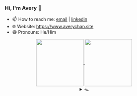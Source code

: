 ### Hi, I'm Avery 👋

<!-- **Avery2/Avery2** is a ✨ _special_ ✨ repository because its `README.md` (this file) appears on your GitHub profile.

Here are some ideas to get you started: -->

- 📫 How to reach me: [email](mailto:justinaverychan@gmail.com) | [linkedin](https://www.linkedin.com/in/avery2/)
- 🌐 Website: https://www.averychan.site
- 😄 Pronouns: He/Him

<!-- [![GitHub stats](https://github-readme-stats.vercel.app/api?username=avery2&count_private=true&show_icons=true&hide=contribs,stars)](https://www.averychan.site/) -->
<!-- [![Top Langs](https://github-readme-stats.vercel.app/api/top-langs/?username=avery2&layout=compact)](https://www.averychan.site/) -->

<div align="center">
  <a href="https://www.averychan.site/" target="__blank">
    <img align="center" height="150" src="https://github-readme-stats.vercel.app/api?username=avery2&count_private=true&show_icons=true&hide=stars,issues" />
  </a>
  <a href="https://www.averychan.site/" target="__blank">
    <img align="center" height="150" src="https://github-readme-stats.vercel.app/api/top-langs/?username=avery2&layout=compact" />
  </a>
</div>

<!--   - 🔭 I’m currently working on  -->
<!--   - 👯 I’m looking to collaborate on  -->
<!--   - 🤔 I’m looking for help with  -->
<!--   - 💬 Tell me about  anything you find really interesting -->
<!--   - ⚡ Fun fact:  -->
<!--   - 🌱 I’m currently learning  R and ML classification problems -->
<!--   - 🎙 Random quotes I like (because I need content):
    > Being friends with someone for even a couple days will tell you more than companies could ever learn in interviews. [1] \
      Don't force things; just work on stuff you like with people you like. [1]
  
    > Tell me of difficulties surmounted, not those you stumble over and fall [2]

  [1]: http://www.paulgraham.com/start.html
  [2]: https://en.wikipedia.org/wiki/A_Crown_of_Swords -->

<div align="center">
  <details>
  <summary>🪤</summary>
  <div align="left"> 📦 Ha! You fell for it.</div>
    
  <div align="left">
  <details>
    <summary>Where's the cheese?</summary> 🕵🏻‍♂ Find it. Use your senses.
    <!-- SMELL -->
    <details>
      <summary>👃</summary>
        <details>
        <summary>&nbsp;&nbsp;&nbsp;&nbsp;💨</summary> 
          <details>
          <summary>&nbsp;&nbsp;&nbsp;&nbsp;&nbsp;&nbsp;&nbsp;&nbsp;💨💨</summary> 
            <details>
            <summary>&nbsp;&nbsp;&nbsp;&nbsp;&nbsp;&nbsp;&nbsp;&nbsp;&nbsp;&nbsp;&nbsp;&nbsp;💨💨💨</summary> ...
            </details>
            <details>
            <summary>&nbsp;&nbsp;&nbsp;&nbsp;&nbsp;&nbsp;&nbsp;&nbsp;&nbsp;&nbsp;&nbsp;&nbsp;💨💨💨</summary> ...
            </details>
            <details>
            <summary>&nbsp;&nbsp;&nbsp;&nbsp;&nbsp;&nbsp;&nbsp;&nbsp;&nbsp;&nbsp;&nbsp;&nbsp;💨💨💨</summary> ...
            </details>
            <details>
            <summary>&nbsp;&nbsp;&nbsp;&nbsp;&nbsp;&nbsp;&nbsp;&nbsp;&nbsp;&nbsp;&nbsp;&nbsp;💨💨💨</summary> ...
            </details>
            <details>
            <summary>&nbsp;&nbsp;&nbsp;&nbsp;&nbsp;&nbsp;&nbsp;&nbsp;&nbsp;&nbsp;&nbsp;&nbsp;💨💨💨</summary> ...
            </details>
          </details>
          <details>
          <summary>&nbsp;&nbsp;&nbsp;&nbsp;&nbsp;&nbsp;&nbsp;&nbsp;💨💨</summary> 
            <details>
            <summary>&nbsp;&nbsp;&nbsp;&nbsp;&nbsp;&nbsp;&nbsp;&nbsp;&nbsp;&nbsp;&nbsp;&nbsp;💨💨💨</summary> ...
            </details>
            <details>
            <summary>&nbsp;&nbsp;&nbsp;&nbsp;&nbsp;&nbsp;&nbsp;&nbsp;&nbsp;&nbsp;&nbsp;&nbsp;💨💨💨</summary> ...
            </details>
            <details>
            <summary>&nbsp;&nbsp;&nbsp;&nbsp;&nbsp;&nbsp;&nbsp;&nbsp;&nbsp;&nbsp;&nbsp;&nbsp;💨💨💨</summary> ...
            </details>
            <details>
            <summary>&nbsp;&nbsp;&nbsp;&nbsp;&nbsp;&nbsp;&nbsp;&nbsp;&nbsp;&nbsp;&nbsp;&nbsp;💨💨💨</summary> ...
            </details>
            <details>
            <summary>&nbsp;&nbsp;&nbsp;&nbsp;&nbsp;&nbsp;&nbsp;&nbsp;&nbsp;&nbsp;&nbsp;&nbsp;💨💨💨</summary> ...
            </details>
          </details>
          <details>
          <summary>&nbsp;&nbsp;&nbsp;&nbsp;&nbsp;&nbsp;&nbsp;&nbsp;💨💨</summary> 
            <details>
            <summary>&nbsp;&nbsp;&nbsp;&nbsp;&nbsp;&nbsp;&nbsp;&nbsp;&nbsp;&nbsp;&nbsp;&nbsp;💨💨💨</summary> ...
            </details>
            <details>
            <summary>&nbsp;&nbsp;&nbsp;&nbsp;&nbsp;&nbsp;&nbsp;&nbsp;&nbsp;&nbsp;&nbsp;&nbsp;💨💨💨</summary> ...
            </details>
            <details>
            <summary>&nbsp;&nbsp;&nbsp;&nbsp;&nbsp;&nbsp;&nbsp;&nbsp;&nbsp;&nbsp;&nbsp;&nbsp;💨💨💨</summary> ...
            </details>
            <details>
            <summary>&nbsp;&nbsp;&nbsp;&nbsp;&nbsp;&nbsp;&nbsp;&nbsp;&nbsp;&nbsp;&nbsp;&nbsp;💨💨💨</summary> ...
            </details>
            <details>
            <summary>&nbsp;&nbsp;&nbsp;&nbsp;&nbsp;&nbsp;&nbsp;&nbsp;&nbsp;&nbsp;&nbsp;&nbsp;💨💨💨</summary> ...
            </details>
          </details>
          <details>
          <summary>&nbsp;&nbsp;&nbsp;&nbsp;&nbsp;&nbsp;&nbsp;&nbsp;💨💨</summary> 
            <details>
            <summary>&nbsp;&nbsp;&nbsp;&nbsp;&nbsp;&nbsp;&nbsp;&nbsp;&nbsp;&nbsp;&nbsp;&nbsp;💨💨💨</summary> ...
            </details>
            <details>
            <summary>&nbsp;&nbsp;&nbsp;&nbsp;&nbsp;&nbsp;&nbsp;&nbsp;&nbsp;&nbsp;&nbsp;&nbsp;💨💨💨</summary> ...
            </details>
            <details>
            <summary>&nbsp;&nbsp;&nbsp;&nbsp;&nbsp;&nbsp;&nbsp;&nbsp;&nbsp;&nbsp;&nbsp;&nbsp;💨💨💨</summary> ...
            </details>
            <details>
            <summary>&nbsp;&nbsp;&nbsp;&nbsp;&nbsp;&nbsp;&nbsp;&nbsp;&nbsp;&nbsp;&nbsp;&nbsp;💨💨💨</summary> ...
            </details>
            <details>
            <summary>&nbsp;&nbsp;&nbsp;&nbsp;&nbsp;&nbsp;&nbsp;&nbsp;&nbsp;&nbsp;&nbsp;&nbsp;💨💨💨</summary> ...
            </details>
          </details>
        </details>
        <details>
        <summary>&nbsp;&nbsp;&nbsp;&nbsp;💨💨</summary> 
          <details>
          <summary>&nbsp;&nbsp;&nbsp;&nbsp;&nbsp;&nbsp;&nbsp;&nbsp;💨💨</summary> 
            <details>
            <summary>&nbsp;&nbsp;&nbsp;&nbsp;&nbsp;&nbsp;&nbsp;&nbsp;&nbsp;&nbsp;&nbsp;&nbsp;💨💨💨</summary> ...
            </details>
            <details>
            <summary>&nbsp;&nbsp;&nbsp;&nbsp;&nbsp;&nbsp;&nbsp;&nbsp;&nbsp;&nbsp;&nbsp;&nbsp;💨💨💨</summary> ...
            </details>
            <details>
            <summary>&nbsp;&nbsp;&nbsp;&nbsp;&nbsp;&nbsp;&nbsp;&nbsp;&nbsp;&nbsp;&nbsp;&nbsp;💨💨💨</summary> ...
            </details>
            <details>
            <summary>&nbsp;&nbsp;&nbsp;&nbsp;&nbsp;&nbsp;&nbsp;&nbsp;&nbsp;&nbsp;&nbsp;&nbsp;💨💨💨</summary> ...
            </details>
            <details>
            <summary>&nbsp;&nbsp;&nbsp;&nbsp;&nbsp;&nbsp;&nbsp;&nbsp;&nbsp;&nbsp;&nbsp;&nbsp;💨💨💨</summary> ...
            </details>
          </details>
          <details>
          <summary>&nbsp;&nbsp;&nbsp;&nbsp;&nbsp;&nbsp;&nbsp;&nbsp;💨💨</summary> 
            <details>
            <summary>&nbsp;&nbsp;&nbsp;&nbsp;&nbsp;&nbsp;&nbsp;&nbsp;&nbsp;&nbsp;&nbsp;&nbsp;💨💨💨</summary> ...
            </details>
            <details>
            <summary>&nbsp;&nbsp;&nbsp;&nbsp;&nbsp;&nbsp;&nbsp;&nbsp;&nbsp;&nbsp;&nbsp;&nbsp;💨💨💨</summary> ...
            </details>
            <details>
            <summary>&nbsp;&nbsp;&nbsp;&nbsp;&nbsp;&nbsp;&nbsp;&nbsp;&nbsp;&nbsp;&nbsp;&nbsp;💨💨💨</summary> ...
            </details>
            <details>
            <summary>&nbsp;&nbsp;&nbsp;&nbsp;&nbsp;&nbsp;&nbsp;&nbsp;&nbsp;&nbsp;&nbsp;&nbsp;💨💨💨</summary> ...
            </details>
            <details>
            <summary>&nbsp;&nbsp;&nbsp;&nbsp;&nbsp;&nbsp;&nbsp;&nbsp;&nbsp;&nbsp;&nbsp;&nbsp;💨💨💨</summary> ...
            </details>
          </details>
          <details>
          <summary>&nbsp;&nbsp;&nbsp;&nbsp;&nbsp;&nbsp;&nbsp;&nbsp;💨💨💨</summary> 
            <details>
            <summary>&nbsp;&nbsp;&nbsp;&nbsp;&nbsp;&nbsp;&nbsp;&nbsp;&nbsp;&nbsp;&nbsp;&nbsp;💨💨💨</summary> ...
            </details>
            <details>
            <summary>&nbsp;&nbsp;&nbsp;&nbsp;&nbsp;&nbsp;&nbsp;&nbsp;&nbsp;&nbsp;&nbsp;&nbsp;💨💨💨</summary> ...
            </details>
            <details>
            <summary>&nbsp;&nbsp;&nbsp;&nbsp;&nbsp;&nbsp;&nbsp;&nbsp;&nbsp;&nbsp;&nbsp;&nbsp;💨💨💨💨</summary> 🧀 Well done.
            </details>
            <details>
            <summary>&nbsp;&nbsp;&nbsp;&nbsp;&nbsp;&nbsp;&nbsp;&nbsp;&nbsp;&nbsp;&nbsp;&nbsp;💨💨💨</summary> ...
            </details>
            <details>
            <summary>&nbsp;&nbsp;&nbsp;&nbsp;&nbsp;&nbsp;&nbsp;&nbsp;&nbsp;&nbsp;&nbsp;&nbsp;💨💨💨</summary> ...
            </details>
          </details>
          <details>
          <summary>&nbsp;&nbsp;&nbsp;&nbsp;&nbsp;&nbsp;&nbsp;&nbsp;💨💨</summary> 
            <details>
            <summary>&nbsp;&nbsp;&nbsp;&nbsp;&nbsp;&nbsp;&nbsp;&nbsp;&nbsp;&nbsp;&nbsp;&nbsp;💨💨💨</summary> ...
            </details>
            <details>
            <summary>&nbsp;&nbsp;&nbsp;&nbsp;&nbsp;&nbsp;&nbsp;&nbsp;&nbsp;&nbsp;&nbsp;&nbsp;💨💨💨</summary> ...
            </details>
            <details>
            <summary>&nbsp;&nbsp;&nbsp;&nbsp;&nbsp;&nbsp;&nbsp;&nbsp;&nbsp;&nbsp;&nbsp;&nbsp;💨💨💨</summary> ...
            </details>
            <details>
            <summary>&nbsp;&nbsp;&nbsp;&nbsp;&nbsp;&nbsp;&nbsp;&nbsp;&nbsp;&nbsp;&nbsp;&nbsp;💨💨💨</summary> ...
            </details>
            <details>
            <summary>&nbsp;&nbsp;&nbsp;&nbsp;&nbsp;&nbsp;&nbsp;&nbsp;&nbsp;&nbsp;&nbsp;&nbsp;💨💨💨</summary> ...
            </details>
          </details>
        </details>
        <details>
        <summary>&nbsp;&nbsp;&nbsp;&nbsp;💨</summary> 
          <details>
          <summary>&nbsp;&nbsp;&nbsp;&nbsp;&nbsp;&nbsp;&nbsp;&nbsp;💨💨</summary> 
            <details>
            <summary>&nbsp;&nbsp;&nbsp;&nbsp;&nbsp;&nbsp;&nbsp;&nbsp;&nbsp;&nbsp;&nbsp;&nbsp;💨💨💨</summary> ...
            </details>
            <details>
            <summary>&nbsp;&nbsp;&nbsp;&nbsp;&nbsp;&nbsp;&nbsp;&nbsp;&nbsp;&nbsp;&nbsp;&nbsp;💨💨💨</summary> ...
            </details>
            <details>
            <summary>&nbsp;&nbsp;&nbsp;&nbsp;&nbsp;&nbsp;&nbsp;&nbsp;&nbsp;&nbsp;&nbsp;&nbsp;💨💨💨</summary> ...
            </details>
            <details>
            <summary>&nbsp;&nbsp;&nbsp;&nbsp;&nbsp;&nbsp;&nbsp;&nbsp;&nbsp;&nbsp;&nbsp;&nbsp;💨💨💨</summary> ...
            </details>
            <details>
            <summary>&nbsp;&nbsp;&nbsp;&nbsp;&nbsp;&nbsp;&nbsp;&nbsp;&nbsp;&nbsp;&nbsp;&nbsp;💨💨💨</summary> ...
            </details>
          </details>
          <details>
          <summary>&nbsp;&nbsp;&nbsp;&nbsp;&nbsp;&nbsp;&nbsp;&nbsp;💨💨</summary> 
            <details>
            <summary>&nbsp;&nbsp;&nbsp;&nbsp;&nbsp;&nbsp;&nbsp;&nbsp;&nbsp;&nbsp;&nbsp;&nbsp;💨💨💨</summary> ...
            </details>
            <details>
            <summary>&nbsp;&nbsp;&nbsp;&nbsp;&nbsp;&nbsp;&nbsp;&nbsp;&nbsp;&nbsp;&nbsp;&nbsp;💨💨💨</summary> ...
            </details>
            <details>
            <summary>&nbsp;&nbsp;&nbsp;&nbsp;&nbsp;&nbsp;&nbsp;&nbsp;&nbsp;&nbsp;&nbsp;&nbsp;💨💨💨</summary> ...
            </details>
            <details>
            <summary>&nbsp;&nbsp;&nbsp;&nbsp;&nbsp;&nbsp;&nbsp;&nbsp;&nbsp;&nbsp;&nbsp;&nbsp;💨💨💨</summary> ...
            </details>
            <details>
            <summary>&nbsp;&nbsp;&nbsp;&nbsp;&nbsp;&nbsp;&nbsp;&nbsp;&nbsp;&nbsp;&nbsp;&nbsp;💨💨💨</summary> ...
            </details>
          </details>
          <details>
          <summary>&nbsp;&nbsp;&nbsp;&nbsp;&nbsp;&nbsp;&nbsp;&nbsp;💨💨</summary> 
            <details>
            <summary>&nbsp;&nbsp;&nbsp;&nbsp;&nbsp;&nbsp;&nbsp;&nbsp;&nbsp;&nbsp;&nbsp;&nbsp;💨💨💨</summary> ...
            </details>
            <details>
            <summary>&nbsp;&nbsp;&nbsp;&nbsp;&nbsp;&nbsp;&nbsp;&nbsp;&nbsp;&nbsp;&nbsp;&nbsp;💨💨💨</summary> ...
            </details>
            <details>
            <summary>&nbsp;&nbsp;&nbsp;&nbsp;&nbsp;&nbsp;&nbsp;&nbsp;&nbsp;&nbsp;&nbsp;&nbsp;💨💨💨</summary> ...
            </details>
            <details>
            <summary>&nbsp;&nbsp;&nbsp;&nbsp;&nbsp;&nbsp;&nbsp;&nbsp;&nbsp;&nbsp;&nbsp;&nbsp;💨💨💨</summary> ...
            </details>
            <details>
            <summary>&nbsp;&nbsp;&nbsp;&nbsp;&nbsp;&nbsp;&nbsp;&nbsp;&nbsp;&nbsp;&nbsp;&nbsp;💨💨💨</summary> ...
            </details>
          </details>
          <details>
          <summary>&nbsp;&nbsp;&nbsp;&nbsp;&nbsp;&nbsp;&nbsp;&nbsp;💨💨</summary> 
            <details>
            <summary>&nbsp;&nbsp;&nbsp;&nbsp;&nbsp;&nbsp;&nbsp;&nbsp;&nbsp;&nbsp;&nbsp;&nbsp;💨💨💨</summary> ...
            </details>
            <details>
            <summary>&nbsp;&nbsp;&nbsp;&nbsp;&nbsp;&nbsp;&nbsp;&nbsp;&nbsp;&nbsp;&nbsp;&nbsp;💨💨💨</summary> ...
            </details>
            <details>
            <summary>&nbsp;&nbsp;&nbsp;&nbsp;&nbsp;&nbsp;&nbsp;&nbsp;&nbsp;&nbsp;&nbsp;&nbsp;💨💨💨</summary> ...
            </details>
            <details>
            <summary>&nbsp;&nbsp;&nbsp;&nbsp;&nbsp;&nbsp;&nbsp;&nbsp;&nbsp;&nbsp;&nbsp;&nbsp;💨💨💨</summary> ...
            </details>
            <details>
            <summary>&nbsp;&nbsp;&nbsp;&nbsp;&nbsp;&nbsp;&nbsp;&nbsp;&nbsp;&nbsp;&nbsp;&nbsp;💨💨💨</summary> ...
            </details>
          </details>
        </details>
    </details>
    <!-- SIGHT -->
    <details>
      <summary>👁</summary> “Don't think too much, you'll think your whole life away. Just stop, close your eyes, and follow your heart. I guarantee you, it knows the way.”
        <details>
        <summary>🚪</summary> 
          <details>
          <summary>&nbsp;&nbsp;&nbsp;&nbsp;🚪</summary> 
            <details>
            <summary>&nbsp;&nbsp;&nbsp;&nbsp;&nbsp;&nbsp;&nbsp;&nbsp;🚪</summary> ...
            </details>
            <details>
            <summary>&nbsp;&nbsp;&nbsp;&nbsp;&nbsp;&nbsp;&nbsp;&nbsp;🚪</summary> ...
            </details>
            <details>
            <summary>&nbsp;&nbsp;&nbsp;&nbsp;&nbsp;&nbsp;&nbsp;&nbsp;🚪</summary> ...
            </details>
            <details>
            <summary>&nbsp;&nbsp;&nbsp;&nbsp;&nbsp;&nbsp;&nbsp;&nbsp;🚪</summary> ...
            </details>
            <details>
            <summary>&nbsp;&nbsp;&nbsp;&nbsp;&nbsp;&nbsp;&nbsp;&nbsp;🚪</summary> ...
            </details>
          </details>
          <details>
          <summary>&nbsp;&nbsp;&nbsp;&nbsp;🚪</summary> 
            <details>
            <summary>&nbsp;&nbsp;&nbsp;&nbsp;&nbsp;&nbsp;&nbsp;&nbsp;🚪</summary> ...
            </details>
            <details>
            <summary>&nbsp;&nbsp;&nbsp;&nbsp;&nbsp;&nbsp;&nbsp;&nbsp;🚪</summary> ...
            </details>
            <details>
            <summary>&nbsp;&nbsp;&nbsp;&nbsp;&nbsp;&nbsp;&nbsp;&nbsp;🚪</summary> ...
            </details>
            <details>
            <summary>&nbsp;&nbsp;&nbsp;&nbsp;&nbsp;&nbsp;&nbsp;&nbsp;🚪</summary> ...
            </details>
            <details>
            <summary>&nbsp;&nbsp;&nbsp;&nbsp;&nbsp;&nbsp;&nbsp;&nbsp;🚪</summary> ...
            </details>
          </details>
          <details>
          <summary>&nbsp;&nbsp;&nbsp;&nbsp;🚪</summary> 
            <details>
            <summary>&nbsp;&nbsp;&nbsp;&nbsp;&nbsp;&nbsp;&nbsp;&nbsp;🚪</summary> ...
            </details>
            <details>
            <summary>&nbsp;&nbsp;&nbsp;&nbsp;&nbsp;&nbsp;&nbsp;&nbsp;🚪</summary> ...
            </details>
            <details>
            <summary>&nbsp;&nbsp;&nbsp;&nbsp;&nbsp;&nbsp;&nbsp;&nbsp;🚪</summary> ...
            </details>
            <details>
            <summary>&nbsp;&nbsp;&nbsp;&nbsp;&nbsp;&nbsp;&nbsp;&nbsp;🚪</summary> ...
            </details>
            <details>
            <summary>&nbsp;&nbsp;&nbsp;&nbsp;&nbsp;&nbsp;&nbsp;&nbsp;🚪</summary> ...
            </details>
          </details>
          <details>
          <summary>&nbsp;&nbsp;&nbsp;&nbsp;🚪</summary> 
            <details>
            <summary>&nbsp;&nbsp;&nbsp;&nbsp;&nbsp;&nbsp;&nbsp;&nbsp;🚪</summary> ...
            </details>
            <details>
            <summary>&nbsp;&nbsp;&nbsp;&nbsp;&nbsp;&nbsp;&nbsp;&nbsp;🚪</summary> ...
            </details>
            <details>
            <summary>&nbsp;&nbsp;&nbsp;&nbsp;&nbsp;&nbsp;&nbsp;&nbsp;🚪</summary> ...
            </details>
            <details>
            <summary>&nbsp;&nbsp;&nbsp;&nbsp;&nbsp;&nbsp;&nbsp;&nbsp;🚪</summary> ...
            </details>
            <details>
            <summary>&nbsp;&nbsp;&nbsp;&nbsp;&nbsp;&nbsp;&nbsp;&nbsp;🚪</summary> ...
            </details>
          </details>
        </details>
        <details>
        <summary>🚪🩸</summary> 
          <details>
          <summary>&nbsp;&nbsp;&nbsp;&nbsp;🚪🩸</summary> 
            <details>
            <summary>&nbsp;&nbsp;&nbsp;&nbsp;&nbsp;&nbsp;&nbsp;&nbsp;🚪</summary> ...
            </details>
            <details>
            <summary>&nbsp;&nbsp;&nbsp;&nbsp;&nbsp;&nbsp;&nbsp;&nbsp;🚪</summary> ...
            </details>
            <details>
            <summary>&nbsp;&nbsp;&nbsp;&nbsp;&nbsp;&nbsp;&nbsp;&nbsp;🚪</summary> ...
            </details>
            <details>
            <summary>&nbsp;&nbsp;&nbsp;&nbsp;&nbsp;&nbsp;&nbsp;&nbsp;🚪</summary> ...
            </details>
            <details>
            <summary>&nbsp;&nbsp;&nbsp;&nbsp;&nbsp;&nbsp;&nbsp;&nbsp;🚪</summary> ...
            </details>
          </details>
          <details>
          <summary>&nbsp;&nbsp;&nbsp;&nbsp;🚪🩸</summary> 
            <details>
            <summary>&nbsp;&nbsp;&nbsp;&nbsp;&nbsp;&nbsp;&nbsp;&nbsp;🚪</summary> ...
            </details>
            <details>
            <summary>&nbsp;&nbsp;&nbsp;&nbsp;&nbsp;&nbsp;&nbsp;&nbsp;🚪</summary> ...
            </details>
            <details>
            <summary>&nbsp;&nbsp;&nbsp;&nbsp;&nbsp;&nbsp;&nbsp;&nbsp;🚪</summary> ...
            </details>
            <details>
            <summary>&nbsp;&nbsp;&nbsp;&nbsp;&nbsp;&nbsp;&nbsp;&nbsp;🚪</summary> ...
            </details>
            <details>
            <summary>&nbsp;&nbsp;&nbsp;&nbsp;&nbsp;&nbsp;&nbsp;&nbsp;🚪</summary> ...
            </details>
          </details>
          <details>
          <summary>&nbsp;&nbsp;&nbsp;&nbsp;🚪🩸🩸</summary> 
            <details>
            <summary>&nbsp;&nbsp;&nbsp;&nbsp;&nbsp;&nbsp;&nbsp;&nbsp;🚪🩸🩸</summary> ...
            </details>
            <details>
            <summary>&nbsp;&nbsp;&nbsp;&nbsp;&nbsp;&nbsp;&nbsp;&nbsp;🚪🩸🩸</summary> ...
            </details>
            <details>
            <summary>&nbsp;&nbsp;&nbsp;&nbsp;&nbsp;&nbsp;&nbsp;&nbsp;🚪🩸🩸🩸</summary> 🧀 Well done. 🫀
            </details>
            <details>
            <summary>&nbsp;&nbsp;&nbsp;&nbsp;&nbsp;&nbsp;&nbsp;&nbsp;🚪🩸🩸</summary> ...
            </details>
            <details>
            <summary>&nbsp;&nbsp;&nbsp;&nbsp;&nbsp;&nbsp;&nbsp;&nbsp;🚪🩸🩸</summary> ...
            </details>
          </details>
          <details>
          <summary>&nbsp;&nbsp;&nbsp;&nbsp;🚪🩸</summary> 
            <details>
            <summary>&nbsp;&nbsp;&nbsp;&nbsp;&nbsp;&nbsp;&nbsp;&nbsp;🚪</summary> ...
            </details>
            <details>
            <summary>&nbsp;&nbsp;&nbsp;&nbsp;&nbsp;&nbsp;&nbsp;&nbsp;🚪</summary> 🧀 Well done.
            </details>
            <details>
            <summary>&nbsp;&nbsp;&nbsp;&nbsp;&nbsp;&nbsp;&nbsp;&nbsp;🚪</summary> ...
            </details>
            <details>
            <summary>&nbsp;&nbsp;&nbsp;&nbsp;&nbsp;&nbsp;&nbsp;&nbsp;🚪</summary> ...
            </details>
            <details>
            <summary>&nbsp;&nbsp;&nbsp;&nbsp;&nbsp;&nbsp;&nbsp;&nbsp;🚪</summary> ...
            </details>
          </details>
        </details>
        <details>
        <summary>🚪</summary> 
          <details>
          <summary>&nbsp;&nbsp;&nbsp;&nbsp;🚪</summary> 
            <details>
            <summary>&nbsp;&nbsp;&nbsp;&nbsp;&nbsp;&nbsp;&nbsp;&nbsp;🚪</summary> ...
            </details>
            <details>
            <summary>&nbsp;&nbsp;&nbsp;&nbsp;&nbsp;&nbsp;&nbsp;&nbsp;🚪</summary> ...
            </details>
            <details>
            <summary>&nbsp;&nbsp;&nbsp;&nbsp;&nbsp;&nbsp;&nbsp;&nbsp;🚪</summary> ...
            </details>
            <details>
            <summary>&nbsp;&nbsp;&nbsp;&nbsp;&nbsp;&nbsp;&nbsp;&nbsp;🚪</summary> ...
            </details>
            <details>
            <summary>&nbsp;&nbsp;&nbsp;&nbsp;&nbsp;&nbsp;&nbsp;&nbsp;🚪</summary> ...
            </details>
          </details>
          <details>
          <summary>&nbsp;&nbsp;&nbsp;&nbsp;🚪</summary> 
            <details>
            <summary>&nbsp;&nbsp;&nbsp;&nbsp;&nbsp;&nbsp;&nbsp;&nbsp;🚪</summary> ...
            </details>
            <details>
            <summary>&nbsp;&nbsp;&nbsp;&nbsp;&nbsp;&nbsp;&nbsp;&nbsp;🚪</summary> ...
            </details>
            <details>
            <summary>&nbsp;&nbsp;&nbsp;&nbsp;&nbsp;&nbsp;&nbsp;&nbsp;🚪</summary> ...
            </details>
            <details>
            <summary>&nbsp;&nbsp;&nbsp;&nbsp;&nbsp;&nbsp;&nbsp;&nbsp;🚪</summary> ...
            </details>
            <details>
            <summary>&nbsp;&nbsp;&nbsp;&nbsp;&nbsp;&nbsp;&nbsp;&nbsp;🚪</summary> ...
            </details>
          </details>
          <details>
          <summary>&nbsp;&nbsp;&nbsp;&nbsp;🚪</summary> 
            <details>
            <summary>&nbsp;&nbsp;&nbsp;&nbsp;&nbsp;&nbsp;&nbsp;&nbsp;🚪</summary> ...
            </details>
            <details>
            <summary>&nbsp;&nbsp;&nbsp;&nbsp;&nbsp;&nbsp;&nbsp;&nbsp;🚪</summary> ...
            </details>
            <details>
            <summary>&nbsp;&nbsp;&nbsp;&nbsp;&nbsp;&nbsp;&nbsp;&nbsp;🚪</summary> ...
            </details>
            <details>
            <summary>&nbsp;&nbsp;&nbsp;&nbsp;&nbsp;&nbsp;&nbsp;&nbsp;🚪</summary> ...
            </details>
            <details>
            <summary>&nbsp;&nbsp;&nbsp;&nbsp;&nbsp;&nbsp;&nbsp;&nbsp;🚪</summary> ...
            </details>
          </details>
          <details>
          <summary>&nbsp;&nbsp;&nbsp;&nbsp;🚪</summary> 
            <details>
            <summary>&nbsp;&nbsp;&nbsp;&nbsp;&nbsp;&nbsp;&nbsp;&nbsp;🚪</summary> ...
            </details>
            <details>
            <summary>&nbsp;&nbsp;&nbsp;&nbsp;&nbsp;&nbsp;&nbsp;&nbsp;🚪</summary> ...
            </details>
            <details>
            <summary>&nbsp;&nbsp;&nbsp;&nbsp;&nbsp;&nbsp;&nbsp;&nbsp;🚪</summary> ...
            </details>
            <details>
            <summary>&nbsp;&nbsp;&nbsp;&nbsp;&nbsp;&nbsp;&nbsp;&nbsp;🚪</summary> ...
            </details>
            <details>
            <summary>&nbsp;&nbsp;&nbsp;&nbsp;&nbsp;&nbsp;&nbsp;&nbsp;🚪</summary> ...
            </details>
          </details>
        </details>
    </details>
  </details></div>
    
  </details>
</div>
